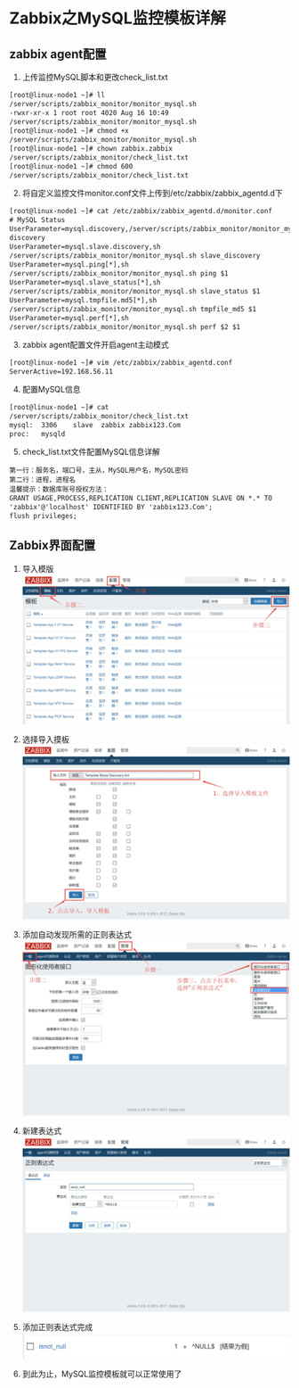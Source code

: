 # Zabbix之MySQL监控模板详解
## zabbix agent配置
1. 上传监控MySQL脚本和更改check_list.txt

```
[root@linux-node1 ~]# ll /server/scripts/zabbix_monitor/monitor_mysql.sh
-rwxr-xr-x 1 root root 4020 Aug 16 10:49 /server/scripts/zabbix_monitor/monitor_mysql.sh
[root@linux-node1 ~]# chmod +x /server/scripts/zabbix_monitor/monitor_mysql.sh
[root@linux-node1 ~]# chown zabbix.zabbix /server/scripts/zabbix_monitor/check_list.txt
[root@linux-node1 ~]# chmod 600 /server/scripts/zabbix_monitor/check_list.txt
```

2. 将自定义监控文件monitor.conf文件上传到/etc/zabbix/zabbix_agentd.d下

```
[root@linux-node1 ~]# cat /etc/zabbix/zabbix_agentd.d/monitor.conf
# MySQL Status
UserParameter=mysql.discovery,/server/scripts/zabbix_monitor/monitor_mysql.sh discovery
UserParameter=mysql.slave.discovery,sh /server/scripts/zabbix_monitor/monitor_mysql.sh slave_discovery
UserParameter=mysql.ping[*],sh /server/scripts/zabbix_monitor/monitor_mysql.sh ping $1
UserParameter=mysql.slave_status[*],sh /server/scripts/zabbix_monitor/monitor_mysql.sh slave_status $1
UserParameter=mysql.tmpfile.md5[*],sh /server/scripts/zabbix_monitor/monitor_mysql.sh tmpfile_md5 $1
UserParameter=mysql.perf[*],sh /server/scripts/zabbix_monitor/monitor_mysql.sh perf $2 $1
```

3. zabbix agent配置文件开启agent主动模式

```
[root@linux-node1 ~]# vim /etc/zabbix/zabbix_agentd.conf
ServerActive=192.168.56.11
```

4. 配置MySQL信息

```
[root@linux-node1 ~]# cat /server/scripts/zabbix_monitor/check_list.txt
mysql:  3306    slave  zabbix zabbix123.Com
proc:   mysqld
```

5. check_list.txt文件配置MySQL信息详解

```
第一行：服务名，端口号，主从，MySQL用户名，MySQL密码
第二行：进程，进程名
温馨提示：数据库账号授权方法：
GRANT USAGE,PROCESS,REPLICATION CLIENT,REPLICATION SLAVE ON *.* TO 'zabbix'@'localhost' IDENTIFIED BY 'zabbix123.Com';
flush privileges;
```

## Zabbix界面配置
1. 导入模版
![](.img-folder/15320914268637/15320923293018.jpg)

2. 选择导入摸板
![](.img-folder/15320914268637/15320924407503.jpg)

3. 添加自动发现所需的正则表达式
![](.img-folder/15320914268637/15320925021953.jpg)

4. 新建表达式
![](.img-folder/15320914268637/15320925701131.jpg)

5. 添加正则表达式完成
![](.img-folder/15320914268637/15320926427916.jpg)

6. 到此为止，MySQL监控模板就可以正常使用了

